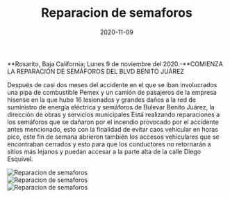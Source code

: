 ﻿---
layout: blog
title:  "Reparacion de semaforos"
date:   2020-11-09  
categories: rosarito
permalink: /:categories/:title:output_ext
image: /img/cnr/reparacion-de-semaforos.jpg
alt: "Rosarito Centro"
autor: "CNR Noticias - Canal 73"
---


**Rosarito, Baja California;  Lunes 9 de noviembre del 2020.-**COMIENZA LA REPARACIÓN DE SEMÁFOROS DEL BLVD BENITO JUÁREZ 


Después de casi dos meses del accidente en el que se iban involucrados una pipa de combustible Pemex y un camión de pasajeros de la empresa hisense en la que hubo 16 lesionados y grandes daños a la red de suministro de energía eléctrica y semáforos de Bulevar Benito Juárez, la dirección de obras y servicios municipales Está realizando reparaciones a los semáforos que se dañaron por el incendio provocado por el accidente antes mencionado, esto con la finalidad de evitar caos vehicular en horas pico, este fin de semana abrieron también los accesos vehiculares que se encontraban cerrados y esto para que los conductores no retornarán a sitios más lejanos y puedan accesar a la parte alta de la calle Diego Esquivel.

<div id="carouselExampleSlidesOnly" class="carousel slide" data-ride="carousel">
  <div class="carousel-inner">
    <div class="carousel-item active">
       <img class="d-block w-100" src="/img/cnr/reparacion-de-semaforos.jpg" loading="lazy"  alt="Reparacion de semaforos">
    </div>
    <div class="carousel-item">
      <img class="d-block w-100" src="/img/cnr/reparacion-de-semaforos-2.jpg" loading="lazy"  alt="Reparacion de semaforos">
    </div>
     <div class="carousel-item">
      <img class="d-block w-100" src="/img/cnr/reparacion-de-semaforos-3.jpg" loading="lazy"  alt="Reparacion de semaforos">
    </div>
  </div>
</div>